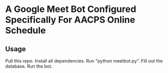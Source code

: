 # A Google Meet Bot Configured Specifically For AACPS Online Schedule
## Usage
Pull this repo. Install all dependencies. Run "python meetbot.py". Fill out the database. Run the bot.


